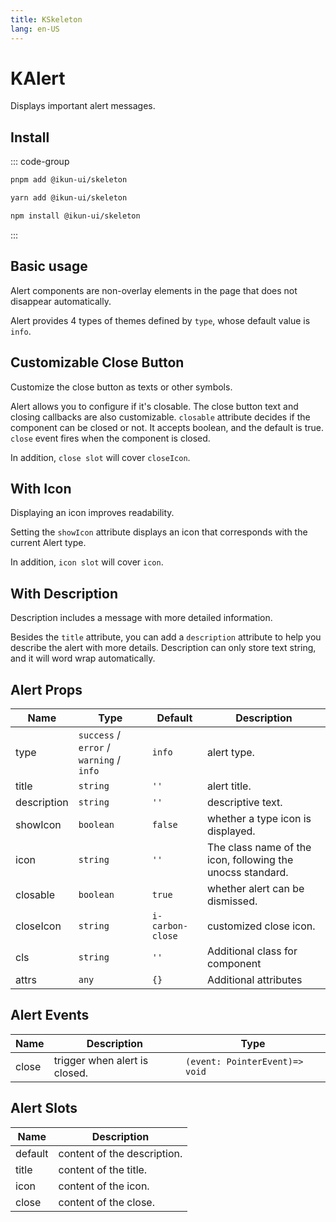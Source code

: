 ```yaml
---
title: KSkeleton
lang: en-US
---
```


# KAlert

Displays important alert messages.

## Install

::: code-group

```bash [pnpm]
pnpm add @ikun-ui/skeleton
```

```bash [yarn]
yarn add @ikun-ui/skeleton
```

```bash [npm]
npm install @ikun-ui/skeleton
```

:::

## Basic usage

Alert components are non-overlay elements in the page that does not disappear automatically.

Alert provides 4 types of themes defined by `type`, whose default value is `info`.

<demo src="alert/basic.svelte"  github='Alert'></demo>

## Customizable Close Button

Customize the close button as texts or other symbols.

Alert allows you to configure if it's closable. The close button text and closing callbacks are also customizable. `closable` attribute decides if the component can be closed or not. It accepts boolean, and the default is true. `close` event fires when the component is closed.

In addition, `close slot` will cover `closeIcon`.

<demo src="alert/close-button.svelte" github='Alert'></demo>

## With Icon

Displaying an icon improves readability.

Setting the `showIcon` attribute displays an icon that corresponds with the current Alert type.

In addition, `icon slot` will cover `icon`.

<demo src="alert/icon.svelte" github='Alert'></demo>

## With Description

Description includes a message with more detailed information.

Besides the `title` attribute, you can add a `description` attribute to help you describe the alert with more details. Description can only store text string, and it will word wrap automatically.

<demo src="alert/description.svelte" github='Alert'></demo>

## Alert Props

| Name        | Type                                     | Default          | Description                                                |
| ----------- | ---------------------------------------- | ---------------- | ---------------------------------------------------------- |
| type        | `success` / `error` / `warning` / `info` | `info`           | alert type.                                                |
| title       | `string`                                 | `''`             | alert title.                                               |
| description | `string`                                 | `''`             | descriptive text.                                          |
| showIcon    | `boolean`                                | `false`          | whether a type icon is displayed.                          |
| icon        | `string`                                 | `''`             | The class name of the icon, following the unocss standard. |
| closable    | `boolean`                                | `true`           | whether alert can be dismissed.                            |
| closeIcon   | `string`                                 | `i-carbon-close` | customized close icon.                                     |
| cls         | `string`                                 | `''`             | Additional class for component                             |
| attrs       | `any`                                    | `{}`             | Additional attributes                                      |

## Alert Events

| Name  | Description                   | Type                           |
| ----- | ----------------------------- | ------------------------------ |
| close | trigger when alert is closed. | `(event: PointerEvent)=> void` |

## Alert Slots

| Name    | Description                 |
| ------- | --------------------------- |
| default | content of the description. |
| title   | content of the title.       |
| icon    | content of the icon.        |
| close   | content of the close.       |
